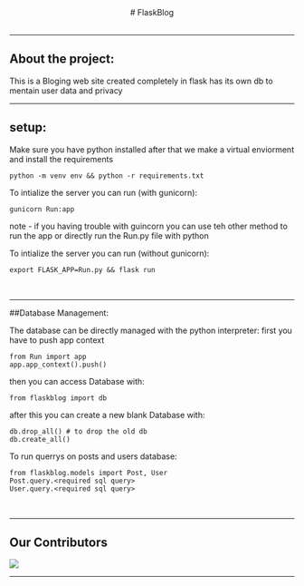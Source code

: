 <div align="center">
# FlaskBlog
</div>
<br>
<hr>

## About the project:
This is a Bloging web site created completely in flask has its own db to mentain user data and privacy
<br>
<hr>

## setup:
Make sure you have python installed after that we make a virtual enviorment and install the requirements
```
python -m venv env && python -r requirements.txt
```

To intialize the server you can run (with gunicorn):
```
gunicorn Run:app
```
note - if you having trouble with guincorn you can use teh other method to run the app or directly run the Run.py file with python

To intialize the server you can run (without gunicorn):
```
export FLASK_APP=Run.py && flask run
```
<br>
<hr>

##Database Management:

The database can be directly managed with the python interpreter:
first you have to push app context
```
from Run import app
app.app_context().push()
```

then you can access Database with:
```
from flaskblog import db
```

after this you can create a new blank Database with:
```
db.drop_all() # to drop the old db
db.create_all()
```

To run querrys on posts and users database:
```
from flaskblog.models import Post, User
Post.query.<required sql query>
User.query.<required sql query>
```
<br>
<hr>

## Our Contributors

<a href="https://github.com/volt-l18/Blog_WebApp_Falsk/graphs/contributors">
  <img src="https://contrib.rocks/image?repo=volt-l18/Blog_WebApp_Falsk" />
</a>
<br>
<hr>
